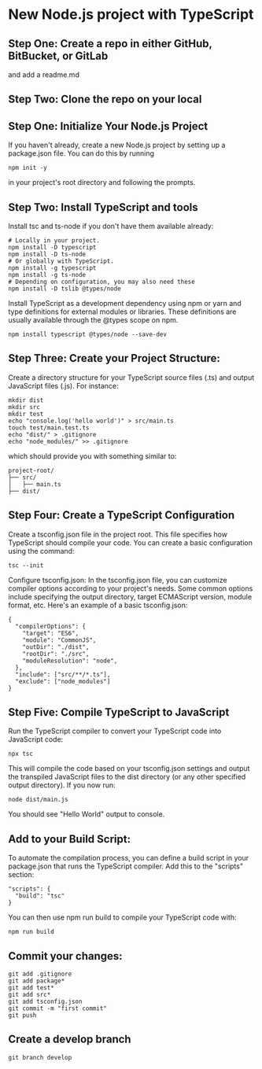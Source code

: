 
# New Node.js project with TypeScript  
## Step One: Create a repo in either GitHub, BitBucket, or GitLab
and add a readme.md

## Step Two: Clone the repo on your local

## Step One: Initialize Your Node.js Project
If you haven't already, create a new Node.js project by setting up a package.json file. You can do this by running 

```
npm init -y
```
in your project's root directory and following the prompts.

## Step Two: Install TypeScript and tools

Install tsc and ts-node if you don't have them available already: 

```
# Locally in your project.
npm install -D typescript
npm install -D ts-node
# Or globally with TypeScript.
npm install -g typescript
npm install -g ts-node
# Depending on configuration, you may also need these
npm install -D tslib @types/node
```


Install TypeScript as a development dependency using npm or yarn and type definitions for external modules or libraries. These definitions are usually available through the @types scope on npm. 

```
npm install typescript @types/node --save-dev
```

## Step Three: Create your Project Structure:
Create a directory structure for your TypeScript source files (.ts) and output JavaScript files (.js). For instance:


```
mkdir dist
mkdir src
mkdir test
echo "console.log('hello world')" > src/main.ts
touch test/main.test.ts
echo "dist/" > .gitignore
echo "node_modules/" >> .gitignore
```

which should provide you with something similar to: 
```
project-root/
├── src/
│   ├── main.ts
├── dist/
```

## Step Four: Create a TypeScript Configuration
Create a tsconfig.json file in the project root. This file specifies how TypeScript should compile your code. You can create a basic configuration using the command: 

```
tsc --init
```

Configure tsconfig.json:
In the tsconfig.json file, you can customize compiler options according to your project's needs. Some common options include specifying the output directory, target ECMAScript version, module format, etc. Here's an example of a basic tsconfig.json:

```
{
  "compilerOptions": {
    "target": "ES6",
    "module": "CommonJS",
    "outDir": "./dist",
    "rootDir": "./src",
    "moduleResolution": "node",  
  },
  "include": ["src/**/*.ts"],
  "exclude": ["node_modules"]
}
```

## Step Five: Compile TypeScript to JavaScript
Run the TypeScript compiler to convert your TypeScript code into JavaScript code:

```
npx tsc
```

This will compile the code based on your tsconfig.json settings and output the transpiled JavaScript files to the dist directory (or any other specified output directory). If you now run:
```
node dist/main.js
```

You should see "Hello World" output to console.

## Add to your Build Script:
To automate the compilation process, you can define a build script in your package.json that runs the TypeScript compiler. Add this to the "scripts" section:

```
"scripts": {
  "build": "tsc"
}
```

You can then use npm run build to compile your TypeScript code with: 

```
npm run build
```
## Commit your changes: 
```
git add .gitignore
git add package*
git add test*
git add src*
git add tsconfig.json
git commit -m "first commit"
git push
```
## Create a develop branch
```
git branch develop
```
